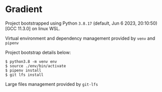 # Gradient

Project bootstrapped using Python `3.8.17` (default, Jun  6 2023, 20:10:50) 
[GCC 11.3.0] on linux WSL.

Virtual environment and dependency management provided by `venv` and `pipenv`

Project bootstrap details below:

```console
$ python3.8 -m venv env
$ source ./env/bin/activate
$ pipenv install
$ git lfs install
```

Large files management provided by `git-lfs`